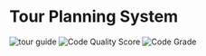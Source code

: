 # Tour Planning System
![tour guide](https://user-images.githubusercontent.com/76091042/132386470-006448f5-c2df-493b-9eb9-5b50a9dfd9b5.png)
![Code Quality Score](https://www.code-inspector.com/project/27485/score/svg)
![Code Grade](https://www.code-inspector.com/project/27485/status/svg)



